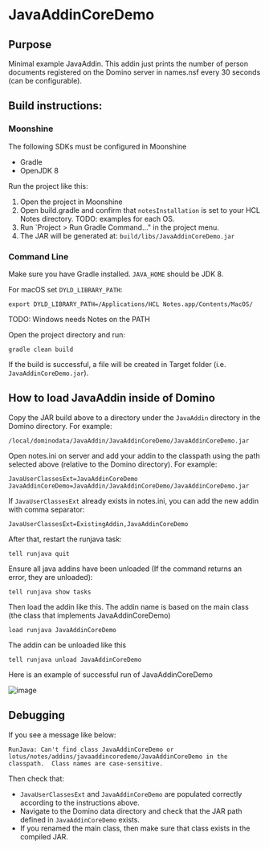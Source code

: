 # JavaAddinCoreDemo

## Purpose

Minimal example JavaAddin.  This addin just prints the number of person documents registered on the Domino server in names.nsf every 30 seconds (can be configurable).

## Build instructions:

### Moonshine

The following SDKs must be configured in Moonshine
- Gradle
- OpenJDK 8

Run the project like this:
1. Open the project in Moonshine
2. Open build.gradle and confirm that `notesInstallation` is set to your HCL Notes directory.  TODO:  examples for each OS.
3. Run `Project > Run Gradle Command..." in the project menu.
4. The JAR will be generated at:  `build/libs/JavaAddinCoreDemo.jar`

### Command Line

Make sure you have Gradle installed.  `JAVA_HOME` should be JDK 8.  

For macOS set `DYLD_LIBRARY_PATH`:

	export DYLD_LIBRARY_PATH=/Applications/HCL Notes.app/Contents/MacOS/
	
TODO:  Windows needs Notes on the PATH

Open the project directory and run:

``gradle clean build``

If the build is successful, a file will be created in Target folder (i.e. `JavaAddinCoreDemo.jar`).


## How to load JavaAddin inside of Domino

Copy the JAR build above to a directory under the `JavaAddin` directory in the Domino directory.  For example:

``
/local/dominodata/JavaAddin/JavaAddinCoreDemo/JavaAddinCoreDemo.jar
``

Open notes.ini on server and add your addin to the classpath using the path selected above (relative to the Domino directory). For example:

``
JavaUserClassesExt=JavaAddinCoreDemo
JavaAddinCoreDemo=JavaAddin/JavaAddinCoreDemo/JavaAddinCoreDemo.jar
``

If `JavaUserClassesExt` already exists in notes.ini, you can add the new addin with comma separator:

``
JavaUserClassesExt=ExistingAddin,JavaAddinCoreDemo
``


After that, restart the runjava task:

``
tell runjava quit
``

Ensure all java addins have been unloaded (If the command returns an error, they are unloaded):

``
tell runjava show tasks
``

Then load the addin like this.  The addin name is based on the main class (the class that implements JavaAddinCoreDemo)

``load runjava JavaAddinCoreDemo``

The addin can be unloaded like this

``tell runjava unload JavaAddinCoreDemo``

Here is an example of successful run of JavaAddinCoreDemo

![image](https://user-images.githubusercontent.com/844872/198114625-ba4b2bb4-a7ad-48cf-85be-e4d3f5145625.png)

## Debugging

If you see a message like below:

``
RunJava: Can't find class JavaAddinCoreDemo or lotus/notes/addins/javaaddincoredemo/JavaAddinCoreDemo in the classpath.  Class names are case-sensitive.
``

Then check that:
- `JavaUserClassesExt` and `JavaAddinCoreDemo` are populated correctly according to the instructions above.  
- Navigate to the Domino data directory and check that the JAR path defined in `JavaAddinCoreDemo` exists.
- If you renamed the main class, then make sure that class exists in the compiled JAR.